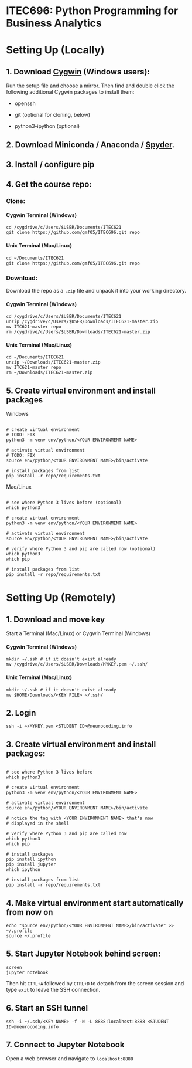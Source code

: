 # ITEC696: Python Programming for Business Analytics

##

# Setting Up (Locally)

## 1. Download [Cygwin](https://cygwin.com/install.html) (Windows users): 
Run the setup file and choose a mirror. Then find and double click the following additional Cygwin packages to install them:

* openssh

* git (optional for cloning, below)

* python3-ipython (optional)


## 2. Download Miniconda / Anaconda / [Spyder](https://pythonhosted.org/spyder/installation.html).

## 3. Install / configure pip

## 4. Get the course repo:

### Clone:

#### Cygwin Terminal (Windows)
```
cd /cygdrive/c/Users/$USER/Documents/ITEC621
git clone https://github.com/gmf05/ITEC696.git repo
```

#### Unix Terminal (Mac/Linux)
```
cd ~/Documents/ITEC621
git clone https://github.com/gmf05/ITEC696.git repo
```

### Download:

Download the repo as a `.zip` file and unpack it into your working directory.


#### Cygwin Terminal (Windows)
```
cd /cygdrive/c/Users/$USER/Documents/ITEC621
unzip /cygdrive/c/Users/$USER/Downloads/ITEC621-master.zip
mv ITC621-master repo
rm /cygdrive/c/Users/$USER/Downloads/ITEC621-master.zip
```

#### Unix Terminal (Mac/Linux)
```
cd ~/Documents/ITEC621
unzip ~/Downloads/ITEC621-master.zip
mv ITC621-master repo
rm ~/Downloads/ITEC621-master.zip
```

## 5. Create virtual environment and install packages

Windows
```

# create virtual environment
# TODO: FIX
python3 -m venv env/python/<YOUR ENVIRONMENT NAME>

# activate virtual environment
# TODO: FIX
source env/python/<YOUR ENVIRONMENT NAME>/bin/activate

# install packages from list
pip install -r repo/requirements.txt

```

Mac/Linux
```

# see where Python 3 lives before (optional)
which python3  

# create virtual environment
python3 -m venv env/python/<YOUR ENVIRONMENT NAME>

# activate virtual environment
source env/python/<YOUR ENVIRONMENT NAME>/bin/activate

# verify where Python 3 and pip are called now (optional)
which python3
which pip 

# install packages from list
pip install -r repo/requirements.txt

```

##

# Setting Up (Remotely)

## 1. Download and move key

Start a Terminal (Mac/Linux) or Cygwin Terminal (Windows)

#### Cygwin Terminal (Windows)
```
mkdir ~/.ssh # if it doesn't exist already
mv /cygdrive/c/Users/$USER/Downloads/MYKEY.pem ~/.ssh/
```

#### Unix Terminal (Mac/Linux)
```
mkdir ~/.ssh # if it doesn't exist already
mv $HOME/Downloads/<KEY FILE> ~/.ssh/
```

## 2. Login

`ssh -i ~/MYKEY.pem <STUDENT ID>@neurocoding.info`

## 3. Create virtual environment and install packages:

```

# see where Python 3 lives before
which python3 

# create virtual environment
python3 -m venv env/python/<YOUR ENVIRONMENT NAME>

# activate virtual environment
source env/python/<YOUR ENVIRONMENT NAME>/bin/activate

# notice the tag with <YOUR ENVIRONMENT NAME> that's now
# displayed in the shell

# verify where Python 3 and pip are called now 
which python3
which pip 

# install packages
pip install ipython
pip install jupyter
which ipython

# install packages from list
pip install -r repo/requirements.txt

```

## 4. Make virtual environment start automatically from now on

```
echo "source env/python/<YOUR ENVIRONMENT NAME>/bin/activate" >> ~/.profile
source ~/.profile
```

## 5. Start Jupyter Notebook behind screen:
	
```
screen
jupyter notebook
```

Then hit `CTRL+A` followed by `CTRL+D` to detach from the screen session and type `exit` to leave the SSH connection.


## 6. Start an SSH tunnel

`ssh -i ~/.ssh/<KEY NAME> -f -N -L 8888:localhost:8888 <STUDENT ID>@neurocoding.info`

## 7. Connect to Jupyter Notebook

Open a web browser and navigate to `localhost:8888`



